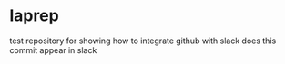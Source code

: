 # laprep
test repository for showing how to integrate github with slack
does this commit appear in slack
